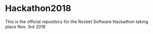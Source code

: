 # Hackathon2018
This is the official repository for the Rocket Software Hackathon taking place Nov. 3rd 2018
